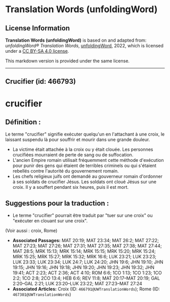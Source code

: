 # Translation Words (unfoldingWord)

## License Information

**Translation Words (unfoldingWord)** is based on and adapted from: _unfoldingWord® Translation Words_, [unfoldingWord](https://unfoldingword.org/utw), 2022, which is licensed under a [CC BY-SA 4.0 license](https://creativecommons.org/licenses/by-sa/4.0/legalcode.en).

This markdown version is provided under the same license.



--------------------------------

## Crucifier (id: 466793)

crucifier
=========

Définition :
------------

Le terme "crucifier" signifie exécuter quelqu'un en l'attachant à une croix, le laissant suspendu là pour souffrir et mourir dans une grande douleur.

* La victime était attachée à la croix ou y était clouée. Les personnes crucifiées mourraient de perte de sang ou de suffocation.
* L'ancien Empire romain utilisait fréquemment cette méthode d'exécution pour punir des gens qui étaient de terribles criminels ou qui s'étaient rebellés contre l'autorité du gouvernement romain.
* Les chefs religieux juifs ont demandé au gouverneur romain d'ordonner à ses soldats de crucifier Jésus. Les soldats ont cloué Jésus sur une croix. Il y a souffert pendant six heures, puis il est mort.

Suggestions pour la traduction :
--------------------------------

* Le terme "crucifier" pourrait être traduit par "tuer sur une croix" ou "exécuter en clouant sur une croix".

(Voir aussi : croix, Rome)

* **Associated Passages:** MAT 20:19; MAT 23:34; MAT 26:2; MAT 27:22; MAT 27:23; MAT 27:26; MAT 27:31; MAT 27:35; MAT 27:38; MAT 27:44; MAT 28:5; MRK 15:13; MRK 15:14; MRK 15:15; MRK 15:20; MRK 15:24; MRK 15:25; MRK 15:27; MRK 15:32; MRK 16:6; LUK 23:21; LUK 23:23; LUK 23:33; LUK 23:34; LUK 24:7; LUK 24:20; JHN 19:6; JHN 19:10; JHN 19:15; JHN 19:16; JHN 19:18; JHN 19:20; JHN 19:23; JHN 19:32; JHN 19:41; ACT 2:23; ACT 2:36; ACT 4:10; ROM 6:6; 1CO 1:13; 1CO 1:23; 1CO 2:2; 1CO 2:8; 2CO 13:4; HEB 6:6; REV 11:8; MAT 20:17–MAT 20:19; GAL 2:20–GAL 2:21; LUK 23:20–LUK 23:22; MAT 27:23–MAT 27:24
* **Associated Articles:** Croix (ID: `466791@UWTranslationWords`); Rome (ID: `467301@UWTranslationWords`)

